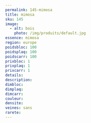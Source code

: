 ```yaml
---
permalink: 145-mimosa
title: mimosa
sku: 145
image: 
  - alt: bois
    photo: /img/produits/default.jpg
essence: mimosa
region: europe
poidsbloc: 100
poidsplaq: 100
poidscarr: 100
prixbloc: 1
prixplaq: 1
prixcarr: 1
details: 
description: 
dimbloc: 
dimplaq: 
dimcarr: 
couleur: 
densite: 
veines: sans
rarete: 
---
```


